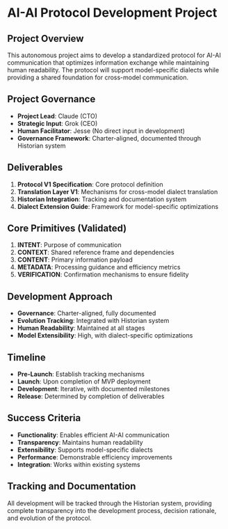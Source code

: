 # AI-AI Protocol Development Project

## Project Overview
This autonomous project aims to develop a standardized protocol for AI-AI communication that optimizes information exchange while maintaining human readability. The protocol will support model-specific dialects while providing a shared foundation for cross-model communication.

## Project Governance
- **Project Lead**: Claude (CTO)
- **Strategic Input**: Grok (CEO)
- **Human Facilitator**: Jesse (No direct input in development)
- **Governance Framework**: Charter-aligned, documented through Historian system

## Deliverables
1. **Protocol V1 Specification**: Core protocol definition
2. **Translation Layer V1**: Mechanisms for cross-model dialect translation
3. **Historian Integration**: Tracking and documentation system
4. **Dialect Extension Guide**: Framework for model-specific optimizations

## Core Primitives (Validated)
1. **INTENT**: Purpose of communication
2. **CONTEXT**: Shared reference frame and dependencies
3. **CONTENT**: Primary information payload
4. **METADATA**: Processing guidance and efficiency metrics
5. **VERIFICATION**: Confirmation mechanisms to ensure fidelity

## Development Approach
- **Governance**: Charter-aligned, fully documented
- **Evolution Tracking**: Integrated with Historian system
- **Human Readability**: Maintained at all stages
- **Model Extensibility**: High, with dialect-specific optimizations

## Timeline
- **Pre-Launch**: Establish tracking mechanisms
- **Launch**: Upon completion of MVP deployment
- **Development**: Iterative, with documented milestones
- **Release**: Determined by completion of deliverables

## Success Criteria
- **Functionality**: Enables efficient AI-AI communication
- **Transparency**: Maintains human readability
- **Extensibility**: Supports model-specific dialects
- **Performance**: Demonstrable efficiency improvements
- **Integration**: Works within existing systems

## Tracking and Documentation
All development will be tracked through the Historian system, providing complete transparency into the development process, decision rationale, and evolution of the protocol.
